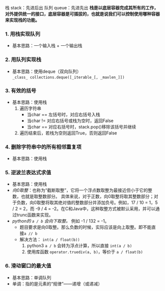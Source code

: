栈 stack：先进后出
队列 queue：先进先出
**栈是以底层容器完成其所有的工作，对外提供统一的接口，底层容器是可插拔的，也就是说我们可以控制使用哪种容器来实现栈的功能。**

### 1. 用栈实现队列
- 基本思路：一个输入栈 + 一个输出栈

### 2. 用队列实现栈
- 基本思路：使用deque（双向队列）`_class_ collections.deque([_iterable_[, _maxlen_]])`

### 3. 有效的括号
- 基本思路：使用栈
	1. 遍历字符串
		- 当char == 左括号时，对应右括号入栈
		- 当char != 对应右括号或栈为空时，返回False
		- 当char == 对应右括号时，stack.pop()移除该括号并继续
	2. 遍历结束后，若栈为空则返回True，否则返回False

### 4. 删除字符串中的所有相邻重复项
- 基本思路：使用栈

### 5. 逆波兰表达式求值
- 基本思路：使用栈
- *向0取整*：也称为“截断取整”，它将一个浮点数取整为最接近但小于它的整数，也就是取整数部分。
  具体来说，对于正数，向0取整将取其整数部分；对于负数，向0取整将取其绝对值的整数部分并添加负号。例如，17 / 10 = 1，5 / 2 = 2，而 -9 / 4 = -2。在C和Java中，这种取整方式被默认采用，并可以通过trunc函数来实现。
- *python的 `a / b` 会向下取整。* 例如 -1 / 132 = -1。  
	- 题目要求是向0取整。那么负数的时候，实际应该是向上取整。即不能直接`a // b`
	- 解决方法：  `int(a / float(b))`
		1. python3 `a / b` 会转为浮点计算，所以直接 `int(a / b)`
		2. 使用库函数 `operator.truediv(a, b)`，等价于 `a / float(b)`

### 6. 滑动窗口的最大值
- 基本思路：单调队列
- 单调：指的是元素的“规律”——递增（或递减）